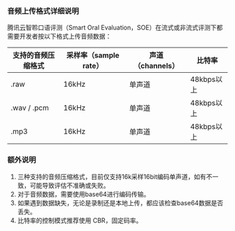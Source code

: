 ### 音频上传格式详细说明

腾讯云智聆口语评测（Smart Oral Evaluation，SOE）在流式或非流式评测下都需要开发者按以下格式上传音频数据：

| 支持的音频压缩格式 | 采样率（sample rate） | 声道（channels） | 比特率     |
| ------------------ | --------------------- | ---------------- | ---------- |
| .raw               | 16kHz                 | 单声道           | 48kbps以上 |
| .wav / .pcm        | 16kHz                 | 单声道           | 48kbps以上 |
| .mp3               | 16kHz                 | 单声道           | 48kbps以上 |


### 额外说明
1. 三种支持的音频压缩格式，目前仅支持16k采样16bit编码单声道，如有不一致，可能导致评估不准确或失败。
2. 对于音频数据，需要使用base64进行编码传输。
3. 如果遇到数据缺失，无论是录制还是本地上传，都应该检查base64数据是否丢失。
4. 比特率的控制模式推荐使用 CBR，固定码率。

